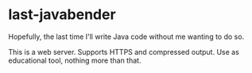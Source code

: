 # last-javabender

Hopefully, the last time I'll write Java code without me wanting to do so.

This is a web server. Supports HTTPS and compressed output. Use as educational tool, nothing more than that.
